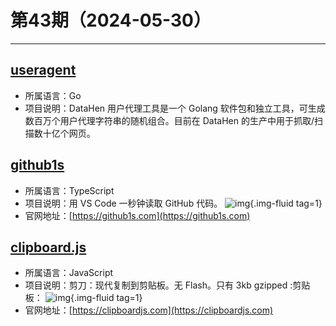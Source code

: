# 第43期（2024-05-30）

---
## [useragent](https://github.com/DataHenHQ/useragent)
- 所属语言：Go
- 项目说明：DataHen 用户代理工具是一个 Golang 软件包和独立工具，可生成数百万个用户代理字符串的随机组合。目前在 DataHen 的生产中用于抓取/扫描数十亿个网页。

## [github1s](https://github.com/conwnet/github1s)
- 所属语言：TypeScript
- 项目说明：用 VS Code 一秒钟读取 GitHub 代码。
![img](https://ghfast.top/https://raw.githubusercontent.com/xiaoxuan6/weekly/main/docs/static/images/2024-05-30/1717056618.png){.img-fluid tag=1}
- 官网地址：[https://github1s.com](https://github1s.com)

## [clipboard.js](https://github.com/zenorocha/clipboard.js)
- 所属语言：JavaScript
- 项目说明：剪刀：现代复制到剪贴板。无 Flash。只有 3kb gzipped :剪贴板：
![img](https://ghfast.top/https://raw.githubusercontent.com/xiaoxuan6/weekly/main/docs/static/images/2024-05-30/1717068752.png){.img-fluid tag=1}
- 官网地址：[https://clipboardjs.com](https://clipboardjs.com)
